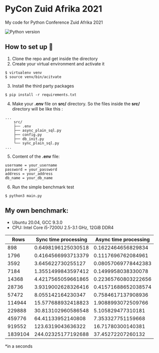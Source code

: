 # PyCon Zuid Afrika 2021
My code for Python Conference Zuid Afrika 2021

![Python version](https://img.shields.io/badge/Python-3.8.10-blue.svg)

## How to set up :notebook:
1. Clone the repo and get inside the directory
2. Create your virtual environment and activate it
```
$ virtualenv venv
$ source venv/bin/acitvate
```
3. Install the third party packages
```
$ pip install -r requirements.txt
```
4. Make your **.env** file on **src/** directory. So the files inside the **src/** directory will be like this :
```
...
    src/
    ├── .env
    ├── async_plain_sql.py
    ├── config.py
    ├── db_init.py
    └── sync_plain_sql.py
...
```
5. Content of the **.env** file:
```
username = your_username
password = your_password
address = your_address
db_name = your_db_name
```
6. Run the simple benchmark test
```
$ python3 main.py
```

## My own benchmark:
- Ubuntu 20.04, GCC 9.3.0
- CPU: Intel Core i5-7200U 2.5-3.1 GHz, 12GiB DDR4

| Rows | Sync time processing  | Async time processing |
------------- | ------------- | ------------- |
| 898 | 0.6498196125030518  | 0.1622464656829834  |
| 1796 | 0.4164566993713379  | 0.1117696762084961  |
| 3592 | 3.645622730255127  | 0.08057069778442383  |
| 7184 | 1.3551499843597412  | 0.1499958038330078  |
| 14368 | 4.4217565059661865  | 0.22365760803222656  |
| 28736 | 3.9319002628326416  | 0.41571688652038574  |
| 57472 | 8.055142164230347  | 0.7584617137908936  |
| 114944 | 15.577688932418823  | 1.9088993072509766  |
| 229888 | 30.813102960586548  | 5.105829477310181  |
| 459776 | 64.41133952140808  | 7.353327751159668  |
| 919552 | 123.6319043636322  | 16.71780300140381  |
| 1839104 | 244.02325177192688 | 37.45272207260132 |

*in a seconds